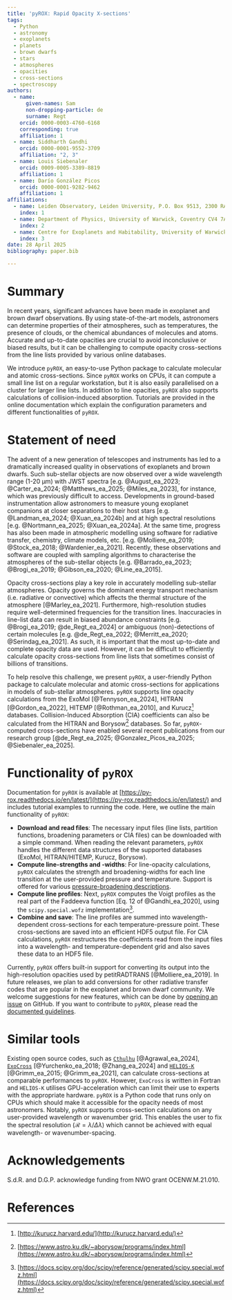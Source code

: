 ```yaml
---
title: 'pyROX: Rapid Opacity X-sections'
tags:
  - Python
  - astronomy
  - exoplanets
  - planets
  - brown dwarfs
  - stars
  - atmospheres
  - opacities
  - cross-sections
  - spectroscopy
authors:
  - name:
      given-names: Sam
      non-dropping-particle: de
      surname: Regt
    orcid: 0000-0003-4760-6168
    corresponding: true
    affiliation: 1
  - name: Siddharth Gandhi
    orcid: 0000-0001-9552-3709
    affiliation: "2, 3"
  - name: Louis Siebenaler
    orcid: 0009-0005-3389-8819
    affiliation: 1
  - name: Darío González Picos
    orcid: 0000-0001-9282-9462
    affiliation: 1
affiliations:
  - name: Leiden Observatory, Leiden University, P.O. Box 9513, 2300 RA, Leiden, The Netherlands
    index: 1
  - name: Department of Physics, University of Warwick, Coventry CV4 7AL, UK
    index: 2
  - name: Centre for Exoplanets and Habitability, University of Warwick, Gibbet Hill Road, Coventry CV4 7AL, UK
    index: 3
date: 28 April 2025
bibliography: paper.bib

---
```


# Summary
In recent years, significant advances have been made in exoplanet and brown dwarf observations. By using state-of-the-art models, astronomers can determine properties of their atmospheres, such as temperatures, the presence of clouds, or the chemical abundances of molecules and atoms. Accurate and up-to-date opacities are crucial to avoid inconclusive or biased results, but it can be challenging to compute opacity cross-sections from the line lists provided by various online databases. 

We introduce `pyROX`, an easy-to-use Python package to calculate molecular and atomic cross-sections. Since `pyROX` works on CPUs, it can compute a small line list on a regular workstation, but it is also easily parallelised on a cluster for larger line lists. In addition to line opacities, `pyROX` also supports calculations of collision-induced absorption. Tutorials are provided in the online documentation which explain the configuration parameters and different functionalities of `pyROX`.


# Statement of need
The advent of a new generation of telescopes and instruments has led to a dramatically increased quality in observations of exoplanets and brown dwarfs. Such sub-stellar objects are now observed over a wide wavelength range (1-20 µm) with JWST spectra [e.g. @August_ea_2023; @Carter_ea_2024; @Matthews_ea_2025; @Miles_ea_2023], for instance, which was previously difficult to access. Developments in ground-based instrumentation allow astronomers to measure young exoplanet companions at closer separations to their host stars [e.g. @Landman_ea_2024; @Xuan_ea_2024b] and at high spectral resolutions [e.g. @Nortmann_ea_2025; @Xuan_ea_2024a]. At the same time, progress has also been made in atmospheric modelling using software for radiative transfer, chemistry, climate models, etc. [e.g. @Molliere_ea_2019; @Stock_ea_2018; @Wardenier_ea_2021]. Recently, these observations and software are coupled with sampling algorithms to characterise the atmospheres of the sub-stellar objects [e.g. @Barrado_ea_2023; @Brogi_ea_2019; @Gibson_ea_2020; @Line_ea_2015]. 

Opacity cross-sections play a key role in accurately modelling sub-stellar atmospheres. Opacity governs the dominant energy transport mechanism (i.e. radiative or convective) which affects the thermal structure of the atmosphere [@Marley_ea_2021]. <!-- Explain how/when this can be an issue --> Furthermore, high-resolution studies require well-determined frequencies for the transition lines. Inaccuracies in line-list data can result in biased abundance constraints [e.g. @Brogi_ea_2019; @de_Regt_ea_2024] or ambiguous (non)-detections of certain molecules [e.g. @de_Regt_ea_2022; @Merritt_ea_2020; @Serindag_ea_2021]. As such, it is important that the most up-to-date and complete opacity data are used. However, it can be difficult to efficiently calculate opacity cross-sections from line lists that sometimes consist of billions of transitions. 

To help resolve this challenge, we present `pyROX`, a user-friendly Python package to calculate molecular and atomic cross-sections for applications in models of sub-stellar atmospheres. `pyROX` supports line opacity calculations from the ExoMol [@Tennyson_ea_2024], HITRAN [@Gordon_ea_2022], HITEMP [@Rothman_ea_2010], and Kurucz[^1] databases. Collision-Induced Absorption (CIA) coefficients can also be calculated from the HITRAN and Borysow[^2] databases. So far, `pyROX`-computed cross-sections have enabled several recent publications from our research group [@de_Regt_ea_2025; @Gonzalez_Picos_ea_2025; @Siebenaler_ea_2025].

[^1]: [http://kurucz.harvard.edu/](http://kurucz.harvard.edu/)
[^2]: [https://www.astro.ku.dk/~aborysow/programs/index.html](https://www.astro.ku.dk/~aborysow/programs/index.html)


# Functionality of `pyROX`
Documentation for `pyROX` is available at [https://py-rox.readthedocs.io/en/latest/](https://py-rox.readthedocs.io/en/latest/) and includes tutorial examples to running the code. Here, we outline the main functionality of `pyROX`:

- **Download and read files**: The necessary input files (line lists, partition functions, broadening parameters or CIA files) can be downloaded with a simple command. When reading the relevant parameters, `pyROX` handles the different data structures of the supported databases (ExoMol, HITRAN/HITEMP, Kurucz, Borysow). 
- **Compute line-strengths and -widths**: For line-opacity calculations, `pyROX` calculates the strength and broadening-widths for each line transition at the user-provided pressure and temperature. Support is offered for various [pressure-broadening descriptions](https://py-rox.readthedocs.io/en/latest/notebooks/pressure_broadening.html).
- **Compute line profiles**: Next, `pyROX` computes the Voigt profiles as the real part of the Faddeeva function [Eq. 12 of @Gandhi_ea_2020], using the `scipy.special.wofz` implementation[^3]. 
- **Combine and save**: The line profiles are summed into wavelength-dependent cross-sections for each temperature-pressure point. These cross-sections are saved into an efficient HDF5 output file. For CIA calculations, `pyROX` restructures the coefficients read from the input files into a wavelength- and temperature-dependent grid and also saves these data to an HDF5 file.

Currently, `pyROX` offers built-in support for converting its output into the high-resolution opacities used by petitRADTRANS [@Molliere_ea_2019]. In future releases, we plan to add conversions for other radiative transfer codes that are popular in the exoplanet and brown dwarf community. We welcome suggestions for new features, which can be done by [opening an issue](https://github.com/samderegt/pyROX/issues) on GitHub. If you want to contribute to `pyROX`, please read the [documented guidelines](https://py-rox.readthedocs.io/en/latest/contributing.html).

[^3]: [https://docs.scipy.org/doc/scipy/reference/generated/scipy.special.wofz.html](https://docs.scipy.org/doc/scipy/reference/generated/scipy.special.wofz.html)


# Similar tools
Existing open source codes, such as [`Cthulhu`](https://github.com/MartianColonist/Cthulhu) [@Agrawal_ea_2024], [`ExoCross`](https://github.com/Trovemaster/exocross) [@Yurchenko_ea_2018; @Zhang_ea_2024] and [`HELIOS-K`](https://github.com/exoclime/HELIOS-K) [@Grimm_ea_2015; @Grimm_ea_2021], can calculate cross-sections at comparable performances to `pyROX`. However, `ExoCross` is written in Fortran and `HELIOS-K` utilises GPU-acceleration which can limit their use to experts with the appropriate hardware. `pyROX` is a Python code that runs only on CPUs which should make it accessible for the opacity needs of most astronomers. Notably, `pyROX` supports cross-section calculations on any user-provided wavelength or wavenumber grid. This enables the user to fix the spectral resolution ($\mathcal{R}=\lambda/\Delta\lambda$) which cannot be achieved with equal wavelength- or wavenumber-spacing.


# Acknowledgements
S.d.R. and D.G.P. acknowledge funding from NWO grant OCENW.M.21.010.


# References


<!-- Summary: Has a clear description of the high-level functionality and purpose of the software for a diverse, non-specialist audience been provided? -->
<!-- A statement of need: Does the paper have a section titled ‘Statement of need’ that clearly states what problems the software is designed to solve, who the target audience is, and its relation to other work? -->
<!-- State of the field: Do the authors describe how this software compares to other commonly-used packages? -->
<!-- Mention (if applicable) a representative set of past or ongoing research projects using the software and recent scholarly publications enabled by it. -->